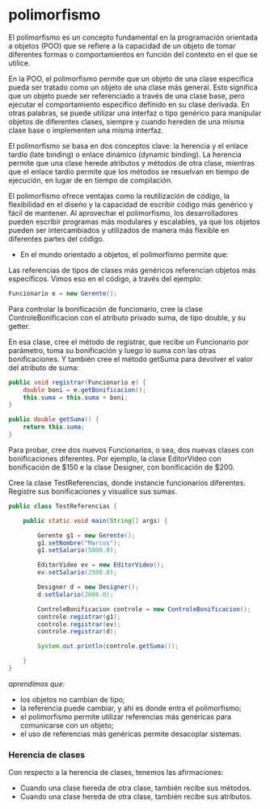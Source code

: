 # polimorfismo
El polimorfismo es un concepto fundamental en la programación orientada a objetos (POO) que se refiere a la capacidad de un objeto de tomar diferentes formas o comportamientos en función del contexto en el que se utilice.

En la POO, el polimorfismo permite que un objeto de una clase específica pueda ser tratado como un objeto de una clase más general. Esto significa que un objeto puede ser referenciado a través de una clase base, pero ejecutar el comportamiento específico definido en su clase derivada. En otras palabras, se puede utilizar una interfaz o tipo genérico para manipular objetos de diferentes clases, siempre y cuando hereden de una misma clase base o implementen una misma interfaz.

El polimorfismo se basa en dos conceptos clave: la herencia y el enlace tardío (late binding) o enlace dinámico (dynamic binding). La herencia permite que una clase herede atributos y métodos de otra clase, mientras que el enlace tardío permite que los métodos se resuelvan en tiempo de ejecución, en lugar de en tiempo de compilación.

El polimorfismo ofrece ventajas como la reutilización de código, la flexibilidad en el diseño y la capacidad de escribir código más genérico y fácil de mantener. Al aprovechar el polimorfismo, los desarrolladores pueden escribir programas más modulares y escalables, ya que los objetos pueden ser intercambiados y utilizados de manera más flexible en diferentes partes del código.

+ En el mundo orientado a objetos, el polimorfismo permite que:

Las referencias de tipos de clases más genéricos referencian objetos más específicos.
Vimos eso en el código, a través del ejemplo:

```java
Funcionario e = new Gerente();
```
Para controlar la bonificación de funcionario, cree la clase ControleBonificacion con el atributo privado suma, de tipo double, y su getter.

En esa clase, cree el método de registrar, que recibe un Funcionario por parámetro, toma su bonificación y luego lo suma con las otras bonificaciones. Y también cree el método getSuma para devolver el valor del atributo de suma:
```java
public void registrar(Funcionario e) {
    double boni = e.getBonificacion();
    this.suma = this.suma + boni;
}

public double getSuma() {
    return this.suma;
}
```
Para probar, cree dos nuevos Funcionarios, o sea, dos nuevas clases con bonificaciones diferentes. Por ejemplo, la clase EditorVideo con bonificación de $150 e la clase Designer, con bonificación de $200.

Cree la clase TestReferencias, donde instancie funcionarios diferentes. Registre sus bonificaciones y visualice sus sumas.

```java
public class TestReferencias {

    public static void main(String[] args) {

        Gerente g1 = new Gerente();
        g1.setNombre("Marcos");
        g1.setSalario(5000.0);

        EditorVideo ev = new EditorVideo();
        ev.setSalario(2500.0);

        Designer d = new Designer();
        d.setSalario(2000.0);

        ControleBonificacion controle = new ControleBonificacion();
        controle.registrar(g1);
        controle.registrar(ev);
        controle.registrar(d);

        System.out.println(controle.getSuma());

    }
}
```
*aprendimos que:*

+ los objetos no cambian de tipo;
+ la referencia puede cambiar, y ahí es donde entra el polimorfismo;
+ el polimorfismo permite utilizar referencias más genéricas para comunicarse con un objeto;
+ el uso de referencias más genéricas permite desacoplar sistemas.

###  Herencia de clases

Con respecto a la herencia de clases, tenemos las afirmaciones:
+ Cuando una clase hereda de otra clase, también recibe sus métodos.
+ Cuando una clase hereda de otra clase, también recibe sus atributos.


